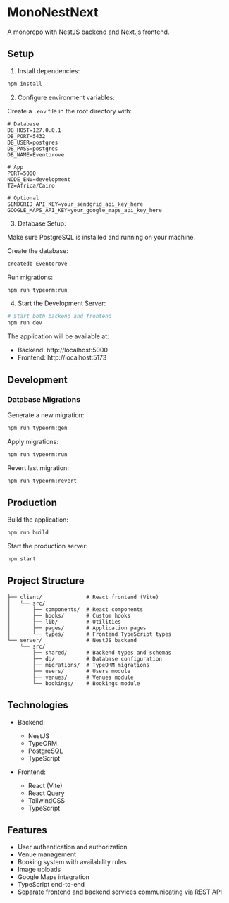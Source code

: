# MonoNestNext

A monorepo with NestJS backend and Next.js frontend.

## Setup

1. Install dependencies:
```bash
npm install
```

2. Configure environment variables:

Create a `.env` file in the root directory with:

```env
# Database
DB_HOST=127.0.0.1
DB_PORT=5432
DB_USER=postgres
DB_PASS=postgres
DB_NAME=Eventorove

# App
PORT=5000
NODE_ENV=development
TZ=Africa/Cairo

# Optional
SENDGRID_API_KEY=your_sendgrid_api_key_here
GOOGLE_MAPS_API_KEY=your_google_maps_api_key_here
```

3. Database Setup:

Make sure PostgreSQL is installed and running on your machine.

Create the database:
```bash
createdb Eventorove
```

Run migrations:
```bash
npm run typeorm:run
```

4. Start the Development Server:

```bash
# Start both backend and frontend
npm run dev
```

The application will be available at:
- Backend: http://localhost:5000
- Frontend: http://localhost:5173

## Development

### Database Migrations

Generate a new migration:
```bash
npm run typeorm:gen
```

Apply migrations:
```bash
npm run typeorm:run
```

Revert last migration:
```bash
npm run typeorm:revert
```

## Production

Build the application:
```bash
npm run build
```

Start the production server:
```bash
npm start
```

## Project Structure

```
├── client/              # React frontend (Vite)
│   └── src/
│       ├── components/  # React components
│       ├── hooks/       # Custom hooks
│       ├── lib/         # Utilities
│       ├── pages/       # Application pages
│       └── types/       # Frontend TypeScript types
└── server/              # NestJS backend
    └── src/
        ├── shared/      # Backend types and schemas
        ├── db/          # Database configuration
        ├── migrations/  # TypeORM migrations
        ├── users/       # Users module
        ├── venues/      # Venues module
        └── bookings/    # Bookings module
```

## Technologies

- Backend:
  - NestJS
  - TypeORM
  - PostgreSQL
  - TypeScript

- Frontend:
  - React (Vite)
  - React Query
  - TailwindCSS
  - TypeScript

## Features

- User authentication and authorization
- Venue management
- Booking system with availability rules
- Image uploads
- Google Maps integration
- TypeScript end-to-end
- Separate frontend and backend services communicating via REST API